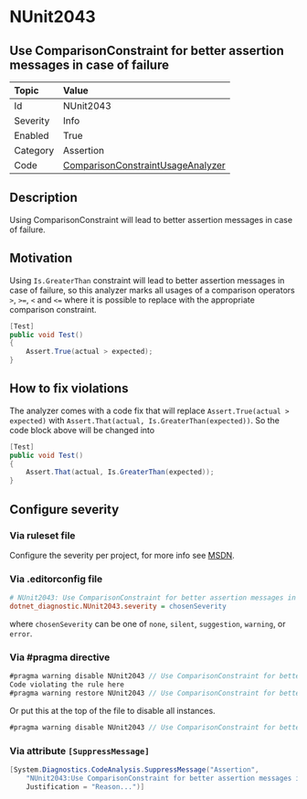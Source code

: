 # NUnit2043

## Use ComparisonConstraint for better assertion messages in case of failure

| Topic    | Value
| :--      | :--
| Id       | NUnit2043
| Severity | Info
| Enabled  | True
| Category | Assertion
| Code     | [ComparisonConstraintUsageAnalyzer](https://github.com/nunit/nunit.analyzers/blob/master/src/nunit.analyzers/ConstraintUsage/ComparisonConstraintUsageAnalyzer.cs)

## Description

Using ComparisonConstraint will lead to better assertion messages in case of failure.

## Motivation

Using `Is.GreaterThan` constraint will lead to better assertion messages in case of failure,
so this analyzer marks all usages of a comparison operators `>`, `>=`, `<` and `<=`
where it is possible to replace with the appropriate comparison constraint.

```csharp
[Test]
public void Test()
{
    Assert.True(actual > expected);
}
```

## How to fix violations

The analyzer comes with a code fix that will replace `Assert.True(actual > expected)` with
`Assert.That(actual, Is.GreaterThan(expected))`. So the code block above will be changed into

```csharp
[Test]
public void Test()
{
    Assert.That(actual, Is.GreaterThan(expected));
}
```

<!-- start generated config severity -->
## Configure severity

### Via ruleset file

Configure the severity per project, for more info see [MSDN](https://learn.microsoft.com/en-us/visualstudio/code-quality/using-rule-sets-to-group-code-analysis-rules?view=vs-2022).

### Via .editorconfig file

```ini
# NUnit2043: Use ComparisonConstraint for better assertion messages in case of failure
dotnet_diagnostic.NUnit2043.severity = chosenSeverity
```

where `chosenSeverity` can be one of `none`, `silent`, `suggestion`, `warning`, or `error`.

### Via #pragma directive

```csharp
#pragma warning disable NUnit2043 // Use ComparisonConstraint for better assertion messages in case of failure
Code violating the rule here
#pragma warning restore NUnit2043 // Use ComparisonConstraint for better assertion messages in case of failure
```

Or put this at the top of the file to disable all instances.

```csharp
#pragma warning disable NUnit2043 // Use ComparisonConstraint for better assertion messages in case of failure
```

### Via attribute `[SuppressMessage]`

```csharp
[System.Diagnostics.CodeAnalysis.SuppressMessage("Assertion",
    "NUnit2043:Use ComparisonConstraint for better assertion messages in case of failure",
    Justification = "Reason...")]
```
<!-- end generated config severity -->
